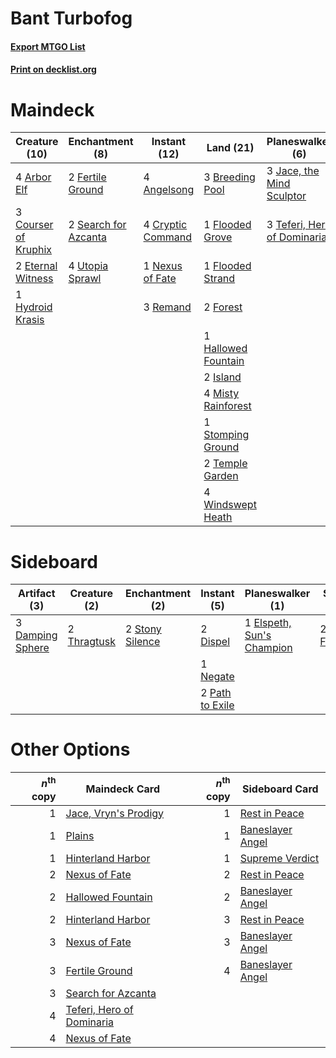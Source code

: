 # Bant Turbofog

#### [Export MTGO List](../collection/Bant%20Turbofog/Bant%20Turbofog.txt)
#### [Print on decklist.org](http://decklist.org/?deckmain=4%09Angelsong%0A4%09Arbor%20Elf%0A3%09Breeding%20Pool%0A3%09Courser%20of%20Kruphix%0A4%09Cryptic%20Command%0A2%09Eternal%20Witness%0A2%09Fertile%20Ground%0A1%09Flooded%20Grove%0A1%09Flooded%20Strand%0A2%09Forest%0A1%09Hallowed%20Fountain%0A1%09Hydroid%20Krasis%0A2%09Island%0A3%09Jace,%20the%20Mind%20Sculptor%0A4%09Misty%20Rainforest%0A1%09Nexus%20of%20Fate%0A3%09Remand%0A2%09Search%20for%20Azcanta%0A1%09Stomping%20Ground%0A1%09Supreme%20Verdict%0A3%09Teferi,%20Hero%20of%20Dominaria%0A2%09Temple%20Garden%0A2%09Time%20Warp%0A4%09Utopia%20Sprawl%0A4%09Windswept%20Heath&deckside=3%09Damping%20Sphere%0A2%09Dispel%0A1%09Elspeth,%20Sun's%20Champion%0A2%09Firespout%0A1%09Negate%0A2%09Path%20to%20Exile%0A2%09Stony%20Silence%0A2%09Thragtusk)
# Maindeck

|                                         Creature (10)                                         |                                        Enchantment (8)                                        |                                        Instant (12)                                        |                                          Land (21)                                          |                                           Planeswalker (6)                                           |                                        Sorcery (3)                                         |
|-----------------------------------------------------------------------------------------------|-----------------------------------------------------------------------------------------------|--------------------------------------------------------------------------------------------|---------------------------------------------------------------------------------------------|------------------------------------------------------------------------------------------------------|--------------------------------------------------------------------------------------------|
|4 [Arbor Elf](http://gatherer.wizards.com/Pages/Card/Details.aspx?multiverseid=442149)         |2 [Fertile Ground](http://gatherer.wizards.com/Pages/Card/Details.aspx?multiverseid=45416)     |4 [Angelsong](http://gatherer.wizards.com/Pages/Card/Details.aspx?multiverseid=175000)      |3 [Breeding Pool](http://gatherer.wizards.com/Pages/Card/Details.aspx?multiverseid=97088)    |3 [Jace, the Mind Sculptor](http://gatherer.wizards.com/Pages/Card/Details.aspx?multiverseid=442051)  |1 [Supreme Verdict](http://gatherer.wizards.com/Pages/Card/Details.aspx?multiverseid=438776)|
|3 [Courser of Kruphix](http://gatherer.wizards.com/Pages/Card/Details.aspx?multiverseid=442153)|2 [Search for Azcanta](http://gatherer.wizards.com/Pages/Card/Details.aspx?multiverseid=435226)|4 [Cryptic Command](http://gatherer.wizards.com/Pages/Card/Details.aspx?multiverseid=438614)|1 [Flooded Grove](http://gatherer.wizards.com/Pages/Card/Details.aspx?multiverseid=442228)   |3 [Teferi, Hero of Dominaria](http://gatherer.wizards.com/Pages/Card/Details.aspx?multiverseid=443095)|2 [Time Warp](http://gatherer.wizards.com/Pages/Card/Details.aspx?multiverseid=439354)      |
|2 [Eternal Witness](http://gatherer.wizards.com/Pages/Card/Details.aspx?multiverseid=51628)    |4 [Utopia Sprawl](http://gatherer.wizards.com/Pages/Card/Details.aspx?multiverseid=442181)     |1 [Nexus of Fate](http://gatherer.wizards.com/Pages/Card/Details.aspx?multiverseid=450253)  |1 [Flooded Strand](http://gatherer.wizards.com/Pages/Card/Details.aspx?multiverseid=405098)  |                                                                                                      |                                                                                            |
|1 [Hydroid Krasis](http://gatherer.wizards.com/Pages/Card/Details.aspx?multiverseid=457327)    |                                                                                               |3 [Remand](http://gatherer.wizards.com/Pages/Card/Details.aspx?multiverseid=380255)         |2 [Forest](http://gatherer.wizards.com/Pages/Card/Details.aspx?multiverseid=439860)          |                                                                                                      |                                                                                            |
|                                                                                               |                                                                                               |                                                                                            |1 [Hallowed Fountain](http://gatherer.wizards.com/Pages/Card/Details.aspx?multiverseid=97071)|                                                                                                      |                                                                                            |
|                                                                                               |                                                                                               |                                                                                            |2 [Island](http://gatherer.wizards.com/Pages/Card/Details.aspx?multiverseid=439857)          |                                                                                                      |                                                                                            |
|                                                                                               |                                                                                               |                                                                                            |4 [Misty Rainforest](http://gatherer.wizards.com/Pages/Card/Details.aspx?multiverseid=405102)|                                                                                                      |                                                                                            |
|                                                                                               |                                                                                               |                                                                                            |1 [Stomping Ground](http://gatherer.wizards.com/Pages/Card/Details.aspx?multiverseid=405110) |                                                                                                      |                                                                                            |
|                                                                                               |                                                                                               |                                                                                            |2 [Temple Garden](http://gatherer.wizards.com/Pages/Card/Details.aspx?multiverseid=405112)   |                                                                                                      |                                                                                            |
|                                                                                               |                                                                                               |                                                                                            |4 [Windswept Heath](http://gatherer.wizards.com/Pages/Card/Details.aspx?multiverseid=405115) |                                                                                                      |                                                                                            |


# Sideboard

|                                       Artifact (3)                                        |                                     Creature (2)                                     |                                     Enchantment (2)                                      |                                       Instant (5)                                        |                                          Planeswalker (1)                                          |                                     Sorcery (2)                                      |
|-------------------------------------------------------------------------------------------|--------------------------------------------------------------------------------------|------------------------------------------------------------------------------------------|------------------------------------------------------------------------------------------|----------------------------------------------------------------------------------------------------|--------------------------------------------------------------------------------------|
|3 [Damping Sphere](http://gatherer.wizards.com/Pages/Card/Details.aspx?multiverseid=443101)|2 [Thragtusk](http://gatherer.wizards.com/Pages/Card/Details.aspx?multiverseid=430614)|2 [Stony Silence](http://gatherer.wizards.com/Pages/Card/Details.aspx?multiverseid=247425)|2 [Dispel](http://gatherer.wizards.com/Pages/Card/Details.aspx?multiverseid=401858)       |1 [Elspeth, Sun's Champion](http://gatherer.wizards.com/Pages/Card/Details.aspx?multiverseid=394361)|2 [Firespout](http://gatherer.wizards.com/Pages/Card/Details.aspx?multiverseid=247407)|
|                                                                                           |                                                                                      |                                                                                          |1 [Negate](http://gatherer.wizards.com/Pages/Card/Details.aspx?multiverseid=423707)       |                                                                                                    |                                                                                      |
|                                                                                           |                                                                                      |                                                                                          |2 [Path to Exile](http://gatherer.wizards.com/Pages/Card/Details.aspx?multiverseid=220511)|                                                                                                    |                                                                                      |


# Other Options

|*n*<sup>th</sup> copy|                                           Maindeck Card                                            |*n*<sup>th</sup> copy|                                      Sideboard Card                                       |
|--------------------:|----------------------------------------------------------------------------------------------------|--------------------:|-------------------------------------------------------------------------------------------|
|                    1|[Jace, Vryn's Prodigy](http://gatherer.wizards.com/Pages/Card/Details.aspx?multiverseid=398434)     |                    1|[Rest in Peace](http://gatherer.wizards.com/Pages/Card/Details.aspx?multiverseid=442021)   |
|                    1|[Plains](http://gatherer.wizards.com/Pages/Card/Details.aspx?multiverseid=439856)                   |                    1|[Baneslayer Angel](http://gatherer.wizards.com/Pages/Card/Details.aspx?multiverseid=191065)|
|                    1|[Hinterland Harbor](http://gatherer.wizards.com/Pages/Card/Details.aspx?multiverseid=443128)        |                    1|[Supreme Verdict](http://gatherer.wizards.com/Pages/Card/Details.aspx?multiverseid=438776) |
|                    2|[Nexus of Fate](http://gatherer.wizards.com/Pages/Card/Details.aspx?multiverseid=450253)            |                    2|[Rest in Peace](http://gatherer.wizards.com/Pages/Card/Details.aspx?multiverseid=442021)   |
|                    2|[Hallowed Fountain](http://gatherer.wizards.com/Pages/Card/Details.aspx?multiverseid=97071)         |                    2|[Baneslayer Angel](http://gatherer.wizards.com/Pages/Card/Details.aspx?multiverseid=191065)|
|                    2|[Hinterland Harbor](http://gatherer.wizards.com/Pages/Card/Details.aspx?multiverseid=443128)        |                    3|[Rest in Peace](http://gatherer.wizards.com/Pages/Card/Details.aspx?multiverseid=442021)   |
|                    3|[Nexus of Fate](http://gatherer.wizards.com/Pages/Card/Details.aspx?multiverseid=450253)            |                    3|[Baneslayer Angel](http://gatherer.wizards.com/Pages/Card/Details.aspx?multiverseid=191065)|
|                    3|[Fertile Ground](http://gatherer.wizards.com/Pages/Card/Details.aspx?multiverseid=45416)            |                    4|[Baneslayer Angel](http://gatherer.wizards.com/Pages/Card/Details.aspx?multiverseid=191065)|
|                    3|[Search for Azcanta](http://gatherer.wizards.com/Pages/Card/Details.aspx?multiverseid=435226)       |                     |                                                                                           |
|                    4|[Teferi, Hero of Dominaria](http://gatherer.wizards.com/Pages/Card/Details.aspx?multiverseid=443095)|                     |                                                                                           |
|                    4|[Nexus of Fate](http://gatherer.wizards.com/Pages/Card/Details.aspx?multiverseid=450253)            |                     |                                                                                           |

